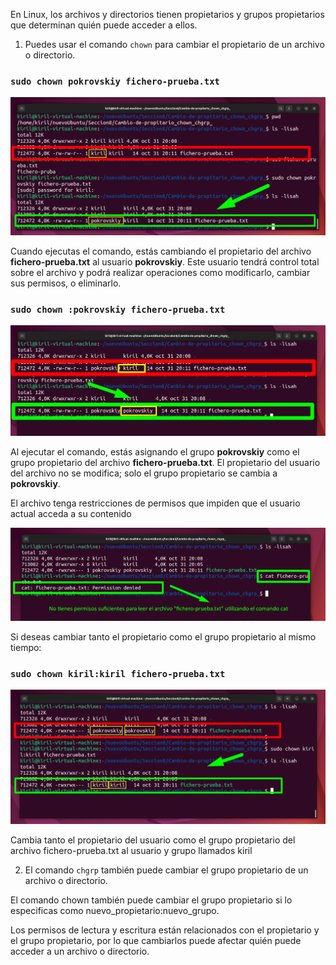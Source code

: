 En Linux, los archivos y directorios tienen propietarios y grupos propietarios que determinan quién puede acceder a ellos.

1. Puedes usar el comando `chown` para cambiar el propietario de un archivo o directorio. 

  ### `sudo chown pokrovskiy fichero-prueba.txt `

  ![sudo chown ](/img/813-sudo-chown1.png)

  Cuando ejecutas el comando, estás cambiando el propietario del archivo **fichero-prueba.txt** al usuario **pokrovskiy**. Este usuario tendrá control total sobre el archivo y podrá realizar operaciones como modificarlo, cambiar sus permisos, o eliminarlo.
  
  ### `sudo chown :pokrovskiy fichero-prueba.txt`

  ![sudo chown ](/img/813-sudo-chown2.png)

  Al ejecutar el comando, estás asignando el grupo **pokrovskiy** como el grupo propietario del archivo **fichero-prueba.txt**. El propietario del usuario del archivo no se modifica; solo el grupo propietario se cambia a **pokrovskiy**.

  El archivo tenga restricciones de permisos que impiden que el usuario actual acceda a su contenido

  ![cat](/img/813-cambiodetodo.png)

  Si deseas cambiar tanto el propietario como el grupo propietario al mismo tiempo: 

  ### `sudo chown kiril:kiril fichero-prueba.txt`

  ![sudo chown ](/img/813-sudo-chown3.png)

   Cambia tanto el propietario del usuario como el grupo propietario del archivo fichero-prueba.txt al usuario y grupo llamados kiril


  

2. El comando `chgrp` también puede cambiar el grupo propietario de un archivo o directorio.

El comando chown también puede cambiar el grupo propietario si lo especificas como nuevo_propietario:nuevo_grupo.

Los permisos de lectura y escritura están relacionados con el propietario y el grupo propietario, por lo que cambiarlos puede afectar quién puede acceder a un archivo o directorio.

